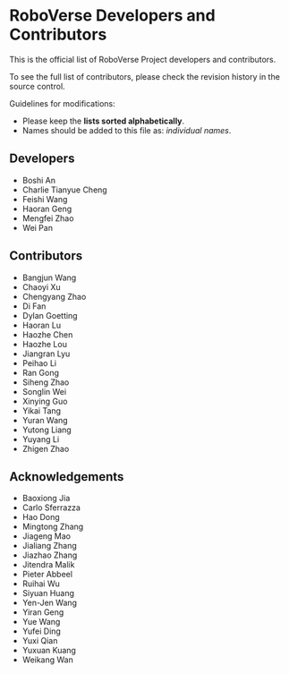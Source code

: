 # RoboVerse Developers and Contributors

This is the official list of RoboVerse Project developers and contributors.

To see the full list of contributors, please check the revision history in the source control.

Guidelines for modifications:

* Please keep the **lists sorted alphabetically**.
* Names should be added to this file as: *individual names*.

## Developers

* Boshi An
* Charlie Tianyue Cheng
* Feishi Wang
* Haoran Geng
* Mengfei Zhao
* Wei Pan

## Contributors

* Bangjun Wang
* Chaoyi Xu
* Chengyang Zhao
* Di Fan
* Dylan Goetting
* Haoran Lu
* Haozhe Chen
* Haozhe Lou
* Jiangran Lyu
* Peihao Li
* Ran Gong
* Siheng Zhao
* Songlin Wei
* Xinying Guo
* Yikai Tang
* Yuran Wang
* Yutong Liang
* Yuyang Li
* Zhigen Zhao

## Acknowledgements

* Baoxiong Jia
* Carlo Sferrazza
* Hao Dong
* Mingtong Zhang
* Jiageng Mao
* Jialiang Zhang
* Jiazhao Zhang
* Jitendra Malik
* Pieter Abbeel
* Ruihai Wu
* Siyuan Huang
* Yen-Jen Wang
* Yiran Geng
* Yue Wang
* Yufei Ding
* Yuxi Qian
* Yuxuan Kuang
* Weikang Wan
